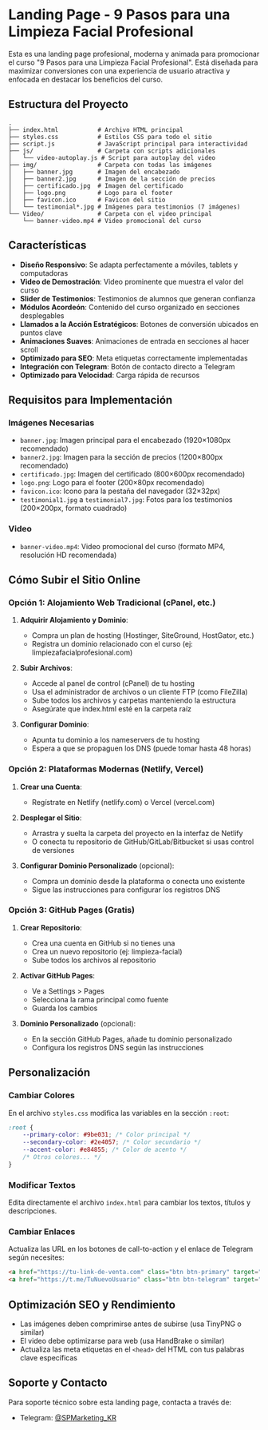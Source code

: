 # Landing Page - 9 Pasos para una Limpieza Facial Profesional

Esta es una landing page profesional, moderna y animada para promocionar el curso "9 Pasos para una Limpieza Facial Profesional". Está diseñada para maximizar conversiones con una experiencia de usuario atractiva y enfocada en destacar los beneficios del curso.

## Estructura del Proyecto

```
.
├── index.html           # Archivo HTML principal
├── styles.css           # Estilos CSS para todo el sitio
├── script.js            # JavaScript principal para interactividad
├── js/                  # Carpeta con scripts adicionales
│   └── video-autoplay.js # Script para autoplay del video
├── img/                 # Carpeta con todas las imágenes
│   ├── banner.jpg       # Imagen del encabezado
│   ├── banner2.jpg      # Imagen de la sección de precios
│   ├── certificado.jpg  # Imagen del certificado
│   ├── logo.png         # Logo para el footer
│   ├── favicon.ico      # Favicon del sitio
│   └── testimonial*.jpg # Imágenes para testimonios (7 imágenes)
└── Video/               # Carpeta con el video principal
    └── banner-video.mp4 # Video promocional del curso
```

## Características

- **Diseño Responsivo**: Se adapta perfectamente a móviles, tablets y computadoras
- **Video de Demostración**: Video prominente que muestra el valor del curso
- **Slider de Testimonios**: Testimonios de alumnos que generan confianza
- **Módulos Acordeón**: Contenido del curso organizado en secciones desplegables
- **Llamados a la Acción Estratégicos**: Botones de conversión ubicados en puntos clave
- **Animaciones Suaves**: Animaciones de entrada en secciones al hacer scroll
- **Optimizado para SEO**: Meta etiquetas correctamente implementadas
- **Integración con Telegram**: Botón de contacto directo a Telegram
- **Optimizado para Velocidad**: Carga rápida de recursos

## Requisitos para Implementación

### Imágenes Necesarias

- `banner.jpg`: Imagen principal para el encabezado (1920×1080px recomendado)
- `banner2.jpg`: Imagen para la sección de precios (1200×800px recomendado)
- `certificado.jpg`: Imagen del certificado (800×600px recomendado)
- `logo.png`: Logo para el footer (200×80px recomendado)
- `favicon.ico`: Icono para la pestaña del navegador (32×32px)
- `testimonial1.jpg` a `testimonial7.jpg`: Fotos para los testimonios (200×200px, formato cuadrado)

### Video

- `banner-video.mp4`: Video promocional del curso (formato MP4, resolución HD recomendada)

## Cómo Subir el Sitio Online

### Opción 1: Alojamiento Web Tradicional (cPanel, etc.)

1. **Adquirir Alojamiento y Dominio**:
   - Compra un plan de hosting (Hostinger, SiteGround, HostGator, etc.)
   - Registra un dominio relacionado con el curso (ej: limpiezafacialprofesional.com)

2. **Subir Archivos**:
   - Accede al panel de control (cPanel) de tu hosting
   - Usa el administrador de archivos o un cliente FTP (como FileZilla)
   - Sube todos los archivos y carpetas manteniendo la estructura
   - Asegúrate que index.html esté en la carpeta raíz

3. **Configurar Dominio**:
   - Apunta tu dominio a los nameservers de tu hosting
   - Espera a que se propaguen los DNS (puede tomar hasta 48 horas)

### Opción 2: Plataformas Modernas (Netlify, Vercel)

1. **Crear una Cuenta**:
   - Regístrate en Netlify (netlify.com) o Vercel (vercel.com)

2. **Desplegar el Sitio**:
   - Arrastra y suelta la carpeta del proyecto en la interfaz de Netlify
   - O conecta tu repositorio de GitHub/GitLab/Bitbucket si usas control de versiones

3. **Configurar Dominio Personalizado** (opcional):
   - Compra un dominio desde la plataforma o conecta uno existente
   - Sigue las instrucciones para configurar los registros DNS

### Opción 3: GitHub Pages (Gratis)

1. **Crear Repositorio**:
   - Crea una cuenta en GitHub si no tienes una
   - Crea un nuevo repositorio (ej: limpieza-facial)
   - Sube todos los archivos al repositorio

2. **Activar GitHub Pages**:
   - Ve a Settings > Pages
   - Selecciona la rama principal como fuente
   - Guarda los cambios

3. **Dominio Personalizado** (opcional):
   - En la sección GitHub Pages, añade tu dominio personalizado
   - Configura los registros DNS según las instrucciones

## Personalización

### Cambiar Colores

En el archivo `styles.css` modifica las variables en la sección `:root`:

```css
:root {
    --primary-color: #9be031; /* Color principal */
    --secondary-color: #2e4057; /* Color secundario */
    --accent-color: #e84855; /* Color de acento */
    /* Otros colores... */
}
```

### Modificar Textos

Edita directamente el archivo `index.html` para cambiar los textos, títulos y descripciones.

### Cambiar Enlaces

Actualiza las URL en los botones de call-to-action y el enlace de Telegram según necesites:

```html
<a href="https://tu-link-de-venta.com" class="btn btn-primary" target="_blank">¡QUIERO INSCRIBIRME AHORA!</a>
<a href="https://t.me/TuNuevoUsuario" class="btn btn-telegram" target="_blank"><i class="fab fa-telegram"></i> Contáctanos</a>
```

## Optimización SEO y Rendimiento

- Las imágenes deben comprimirse antes de subirse (usa TinyPNG o similar)
- El video debe optimizarse para web (usa HandBrake o similar)
- Actualiza las meta etiquetas en el `<head>` del HTML con tus palabras clave específicas

## Soporte y Contacto

Para soporte técnico sobre esta landing page, contacta a través de:
- Telegram: [@SPMarketing_KR](https://t.me/SPMarketing_KR) 